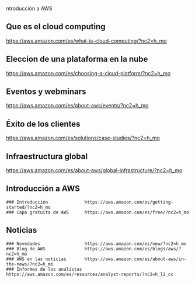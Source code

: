 ntroducción a AWS

## Que es el cloud computing
https://aws.amazon.com/es/what-is-cloud-computing/?nc2=h_mo

## Eleccion de una plataforma en la nube
https://aws.amazon.com/es/choosing-a-cloud-platform/?nc2=h_mo

## Eventos y webminars
https://aws.amazon.com/es/about-aws/events/?nc2=h_mo

## Éxito de los clientes
https://aws.amazon.com/es/solutions/case-studies/?nc2=h_mo

## Infraestructura global
https://aws.amazon.com/es/about-aws/global-infrastructure/?nc2=h_mo

## Introducción a AWS
```
### Introducción              https://aws.amazon.com/es/getting-started/?nc2=h_mo
### Capa gratuita de AWS	  https://aws.amazon.com/es/free/?nc2=h_mo
```

## Noticias
```
### Novedades				  https://aws.amazon.com/es/new/?nc2=h_mo
### Blog de AWS				  https://aws.amazon.com/es/blogs/aws/?nc2=h_mo
### AWS en las noticias		  https://aws.amazon.com/es/about-aws/in-the-news/?nc2=h_mo
### Informes de los analistas https://aws.amazon.com/es/resources/analyst-reports/?nc2=h_l2_cc
```
